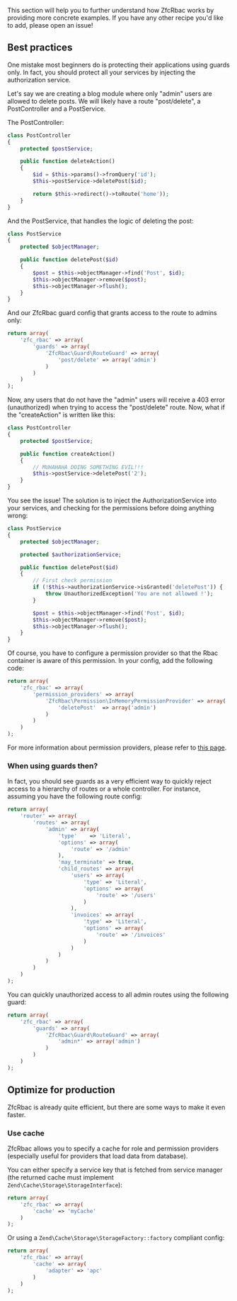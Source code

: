 This section will help you to further understand how ZfcRbac works by providing more concrete examples. If you have any other recipe you'd like to add, please open an issue!

## Best practices

One mistake most beginners do is protecting their applications using guards only. In fact, you should protect all your services by injecting the authorization service.

Let's say we are creating a blog module where only "admin" users are allowed to delete posts. We will likely have a route "post/delete", a PostController and a PostService.

The PostController:

```php
class PostController
{
    protected $postService;

    public function deleteAction()
    {
        $id = $this->params()->fromQuery('id');
        $this->postService->deletePost($id);

        return $this->redirect()->toRoute('home'));
    }
}
```

And the PostService, that handles the logic of deleting the post:

```php
class PostService
{
    protected $objectManager;

    public function deletePost($id)
    {
        $post = $this->objectManager->find('Post', $id);
        $this->objectManager->remove($post);
        $this->objectManager->flush();
    }
}
```

And our ZfcRbac guard config that grants access to the route to admins only:

```php
return array(
    'zfc_rbac' => array(
        'guards' => array(
            'ZfcRbac\Guard\RouteGuard' => array(
                'post/delete' => array('admin')
            )
        )
    )
);
```

Now, any users that do not have the "admin" users will receive a 403 error (unauthorized) when trying to access the "post/delete" route. Now, what if the "createAction" is written like this:

```php
class PostController
{
    protected $postService;

    public function createAction()
    {
        // MUHAHAHA DOING SOMETHING EVIL!!!
        $this->postService->deletePost('2');
    }
}
```

You see the issue! The solution is to inject the AuthorizationService into your services, and checking for the permissions before doing anything wrong:

```php
class PostService
{
    protected $objectManager;

    protected $authorizationService;

    public function deletePost($id)
    {
        // First check permission
        if (!$this->authorizationService->isGranted('deletePost')) {
            throw UnauthorizedException('You are not allowed !');
        }

        $post = $this->objectManager->find('Post', $id);
        $this->objectManager->remove($post);
        $this->objectManager->flush();
    }
}
```

Of course, you have to configure a permission provider so that the Rbac container is aware of this permission. In your config, add the following code:

```php
return array(
    'zfc_rbac' => array(
        'permission_providers' => array(
            'ZfcRbac\Permission\InMemoryPermissionProvider' => array(
                'deletePost'  => array('admin')
            )
        )
    )
);
```

For more information about permission providers, please refer to [this page](https://github.com/bakura10/ZfcRbac/wiki/Permission-providers).

### When using guards then?

In fact, you should see guards as a very efficient way to quickly reject access to a hierarchy of routes or a whole controller. For instance, assuming you have the following route config:


```php
return array(
    'router' => array(
        'routes' => array(
            'admin' => array(
                'type'    => 'Literal',
                'options' => array(
                    'route' => '/admin'
                ),
                'may_terminate' => true,
                'child_routes' => array(
                    'users' => array(
                        'type' => 'Literal',
                        'options' => array(
                            'route' => '/users'
                        )
                    ),
                    'invoices' => array(
                        'type' => 'Literal',
                        'options' => array(
                            'route' => '/invoices'
                        )
                    )
                )
            )
        )
    )
);
```

You can quickly unauthorized access to all admin routes using the following guard:

```php
return array(
    'zfc_rbac' => array(
        'guards' => array(
            'ZfcRbac\Guard\RouteGuard' => array(
                'admin*' => array('admin')
            )
        )
    )
);
```

## Optimize for production

ZfcRbac is already quite efficient, but there are some ways to make it even faster.

### Use cache

ZfcRbac allows you to specify a cache for role and permission providers (especially useful for providers that load data from database).

You can either specify a service key that is fetched from service manager (the returned cache must implement `Zend\Cache\Storage\StorageInterface`):

```php
return array(
    'zfc_rbac' => array(
        'cache' => 'myCache'
    )
);
```

Or using a `Zend\Cache\Storage\StorageFactory::factory` compliant config:

```php
return array(
    'zfc_rbac' => array(
        'cache' => array(
            'adapter' => 'apc'
        )
    )
);
```
